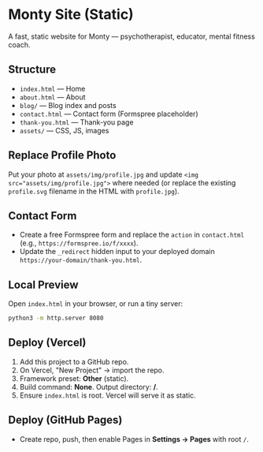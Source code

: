 
# Monty Site (Static)

A fast, static website for Monty — psychotherapist, educator, mental fitness coach.

## Structure
- `index.html` — Home
- `about.html` — About
- `blog/` — Blog index and posts
- `contact.html` — Contact form (Formspree placeholder)
- `thank-you.html` — Thank-you page
- `assets/` — CSS, JS, images

## Replace Profile Photo
Put your photo at `assets/img/profile.jpg` and update `<img src="assets/img/profile.jpg">` where needed
(or replace the existing `profile.svg` filename in the HTML with `profile.jpg`).

## Contact Form
- Create a free Formspree form and replace the `action` in `contact.html` (e.g., `https://formspree.io/f/xxxx`).
- Update the `_redirect` hidden input to your deployed domain `https://your-domain/thank-you.html`.

## Local Preview
Open `index.html` in your browser, or run a tiny server:
```bash
python3 -m http.server 8080
```

## Deploy (Vercel)
1. Add this project to a GitHub repo.
2. On Vercel, "New Project" → import the repo.
3. Framework preset: **Other** (static).
4. Build command: **None**. Output directory: **/**.
5. Ensure `index.html` is root. Vercel will serve it as static.

## Deploy (GitHub Pages)
- Create repo, push, then enable Pages in **Settings → Pages** with root `/`.
